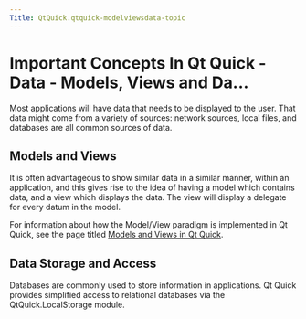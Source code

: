 ```yaml
---
Title: QtQuick.qtquick-modelviewsdata-topic
---
```

        
Important Concepts In Qt Quick - Data - Models, Views and Da...
===============================================================

<span class="subtitle"></span>
<span id="details"></span>
Most applications will have data that needs to be displayed to the user. That data might come from a variety of sources: network sources, local files, and databases are all common sources of data.

<span id="models-and-views"></span>
Models and Views
----------------

It is often advantageous to show similar data in a similar manner, within an application, and this gives rise to the idea of having a model which contains data, and a view which displays the data. The view will display a delegate for every datum in the model.

For information about how the Model/View paradigm is implemented in Qt Quick, see the page titled [Models and Views in Qt Quick](../QtQuick.qtquick-modelviewsdata-modelview.md).

<span id="data-storage-and-access"></span>
Data Storage and Access
-----------------------

Databases are commonly used to store information in applications. Qt Quick provides simplified access to relational databases via the QtQuick.LocalStorage module.

